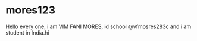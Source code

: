 # mores123
Hello every one, i am VIM FANI MORES, id school @vfmosres283c and i am student in India.hi
